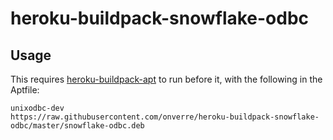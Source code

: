 heroku-buildpack-snowflake-odbc
===

## Usage
This requires [heroku-buildpack-apt](https://github.com/heroku/heroku-buildpack-apt) to run before
it, with the following in the Aptfile:

```
unixodbc-dev
https://raw.githubusercontent.com/onverre/heroku-buildpack-snowflake-odbc/master/snowflake-odbc.deb
```
